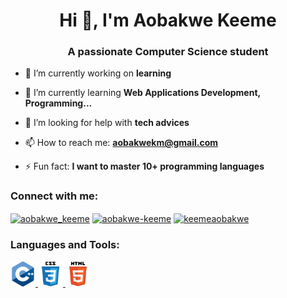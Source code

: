 <h1 align="center">Hi 👋, I'm Aobakwe Keeme</h1>
<h3 align="center">A passionate Computer Science student</h3>

- 🔭 I’m currently working on **learning**

- 🌱 I’m currently learning **Web Applications Development, Programming...**

- 🤝 I’m looking for help with **tech advices**

- 📫 How to reach me: **aobakwekm@gmail.com**

- ⚡ Fun fact: **I want to master 10+ programming languages**

<h3 align="left">Connect with me:</h3>
<p align="left">
<a href="https://twitter.com/aobakwe_keeme" target="blank"><img align="center" src="https://raw.githubusercontent.com/rahuldkjain/github-profile-readme-generator/master/src/images/icons/Social/twitter.svg" alt="aobakwe_keeme" height="30" width="40" /></a>
<a href="https://www.linkedin.com/in/aobakwe-keeme-00baba212" target="blank"><img align="center" src="https://raw.githubusercontent.com/rahuldkjain/github-profile-readme-generator/master/src/images/icons/Social/linked-in-alt.svg" alt="aobakwe-keeme" height="30" width="40" /></a>
<a href="https://instagram.com/keemeaobakwe" target="blank"><img align="center" src="https://raw.githubusercontent.com/rahuldkjain/github-profile-readme-generator/master/src/images/icons/Social/instagram.svg" alt="keemeaobakwe" height="30" width="40" /></a>
</p>

<h3 align="left">Languages and Tools:</h3>
<p align="left"> <a href="https://www.w3schools.com/cpp/" target="_blank" rel="noreferrer"> <img src="https://raw.githubusercontent.com/devicons/devicon/master/icons/cplusplus/cplusplus-original.svg" alt="cplusplus" width="40" height="40"/> </a> <a href="https://www.w3schools.com/css/" target="_blank" rel="noreferrer"> <img src="https://raw.githubusercontent.com/devicons/devicon/master/icons/css3/css3-original-wordmark.svg" alt="css3" width="40" height="40"/> </a> <a href="https://www.w3.org/html/" target="_blank" rel="noreferrer"> <img src="https://raw.githubusercontent.com/devicons/devicon/master/icons/html5/html5-original-wordmark.svg" alt="html5" width="40" height="40"/> </a> </p>

